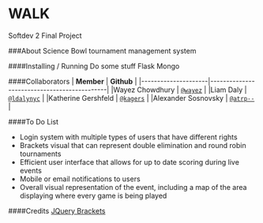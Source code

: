 # WALK
Softdev 2 Final Project

###About
Science Bowl tournament management system

####Installing / Running
Do some stuff
Flask
Mongo

####Collaborators
|      **Member**     |               **Github**                    |
|---------------------|---------------------------------------------|
|Wayez Chowdhury      | [`@wayez`](https://github.com/wayez)        |
|Liam Daly            | [`@ldalynyc`](https://github.com/ldalynyc)  |
|Katherine Gershfeld  | [`@kagers`](https://github.com/kagers)      |
|Alexander Sosnovsky  | [`@atrp--`](https://github.com/atrp--)      |

####To Do List
- Login system with multiple types of users that have different rights
- Brackets visual that can represent double elimination and round robin tournaments
- Efficient user interface that allows for up to date scoring during live events
- Mobile or email notifications to users
- Overall visual representation of the event, including a map of the area displaying where every game is being played

####Credits
[JQuery Brackets](https://github.com/teijo/jquery-bracket)
